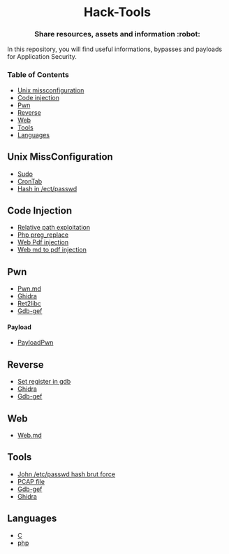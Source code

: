 <h1 align="center">Hack-Tools</h1>

<h3 align="center">
  Share resources, assets and information :robot:
</h3>

In this repository, you will find useful informations, bypasses and payloads for Application Security.

### Table of Contents

- [Unix missconfiguration](#Unix-missconfiguration)
- [Code injection](#code-injection)
- [Pwn](#pwn)
- [Reverse](#reverse)
- [Web](#web)
- [Tools](#tools)
- [Languages](#languages)

## Unix MissConfiguration

- [Sudo](missConfig/sudo.md)
- [CronTab](missConfig/crontab.md)
- [Hash in /ect/passwd](/tools/john.md)

## Code Injection

- [Relative path exploitation](injection/relative_path_binary.md)
- [Php preg_replace](language/php/preg_replace.md)
- [Web Pdf injection](/web/pdf-injection.md)
- [Web md to pdf injection](/web/md-to-pdf-injection.md)

## Pwn

- [Pwn.md](/pwn/pwn.md)
- [Ghidra](tools/ghidra.md)
- [Ret2libc](pwn/ret2libc.md)
- [Gdb-gef](tools/gdb/gdb-gef.md)

#### Payload

- [PayloadPwn](pwn/payload.py)

## Reverse

- [Set register in gdb](/tools/gdb/gdb-set-register.md)
- [Ghidra](tools/ghidra.md)
- [Gdb-gef](tools/gdb/gdb-gef.md)

## Web

- [Web.md](/web/web.md)

## Tools

- [John /etc/passwd hash brut force](tools/john.md)
- [PCAP file](tools/pcap.md)
- [Gdb-gef](tools/gdb/gdb-gef.md)
- [Ghidra](tools/ghidra.md)

## Languages

- [C](language/c/c.md)
- [php](language/php/php.md)
